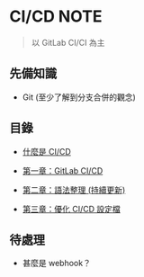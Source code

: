 # CI/CD NOTE

> 以 GitLab CI/CI 為主

## 先備知識

* Git (至少了解到分支合併的觀念)

## 目錄

* [什麼是 CI/CD](https://github.com/michaelchen1225/CICD/blob/main/01.md)

* [第一章：GitLab CI/CD](https://github.com/michaelchen1225/CICD/blob/main/GitLab%20CICD/Gitlab-cicd-note-github/01.md)

* [第二章：語法整理 (持續更新)](https://github.com/michaelchen1225/CICD/blob/main/GitLab%20CICD/Gitlab-cicd-note-github/02.md)

* [第三章：優化 CI/CD 設定檔](https://github.com/michaelchen1225/CICD/blob/main/GitLab%20CICD/Gitlab-cicd-note-github/03.md)

## 待處理

* 甚麼是 webhook？
